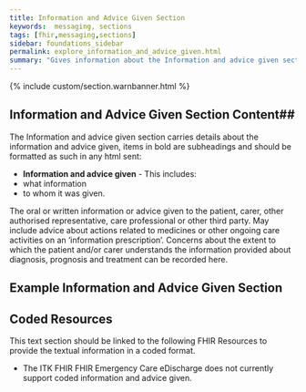 ```yaml
---
title: Information and Advice Given Section
keywords:  messaging, sections
tags: [fhir,messaging,sections]
sidebar: foundations_sidebar
permalink: explore_information_and_advice_given.html
summary: "Gives information about the Information and advice given section"
---
```


{% include custom/section.warnbanner.html %}

## Information and Advice Given Section Content##
The Information and advice given section carries details about the information and advice given, items in bold are subheadings and should be formatted as such in any html sent:

- **Information and advice given** - This includes:
 - what information
 - to whom it was given.

The oral or written information or advice given to the patient, carer, other
authorised representative, care professional or other third party. May include advice
about actions related to medicines or other ongoing care activities on an
‘information prescription’.
Concerns about the extent to which the patient and/or carer
understands the information provided about diagnosis, prognosis and treatment can be recorded here.


##  Example Information and Advice Given Section ##


<script src="https://gist.github.com/IOPS-DEV/e71ebe4dbcaf89da92e719307cc56aeb.js"></script>

## Coded Resources ##

This text section should be linked to the following FHIR Resources to provide the textual information in a coded format.

- The ITK FHIR FHIR Emergency Care eDischarge does not currently support coded information and advice given.

 








